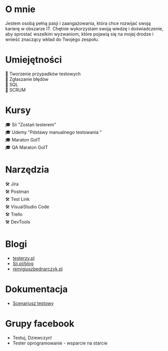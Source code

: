 # O mnie  

Jestem osobą pełną pasji i zaangażowania, która chce
rozwijać swoją karierę w obszarze IT. Chętnie
wykorzystam swoją wiedzę i doświadczenie, aby sprostać
wszelkim wyzwaniom, które pojawią się na mojej drodze i
wnieść znaczący wkład do Twojego zespołu.



# Umiejętności
:pushpin:  Tworzenie przypadków testowych  
:pushpin:  Zgłaszanie błędów   
 :pushpin:  SQL  
:pushpin:  SCRUM


# Kursy
:mortar_board: Sii "Zostań testerem"   
:mortar_board: Udemy "Pdstawy manualnego testowania "   
:mortar_board: Maraton GoIT   
:mortar_board: QA Maraton GoIT  

# Narzędzia
:hammer_and_wrench:  Jira  
:hammer_and_wrench:  Postman  
:hammer_and_wrench:  Test Link  
:hammer_and_wrench:  VisualStudio Code  
:hammer_and_wrench:  Trello  
:hammer_and_wrench:  DevTools  



# Blogi
* [testerzy.pl](https://testerzy.pl/)
* [Sii.pl/blog](https://sii.pl/blog/)
* [remigiuszbednarczyk.pl](https://remigiuszbednarczyk.pl/)

# Dokumentacja
* [Scenariusz testowy](https://docs.google.com/document/d/1_Ic29ayg5Rbt_yT-Ewig8u3sM6kvHo1Q/edit?usp=sharing&ouid=116519416121545485401&rtpof=true&sd=true)

#  Grupy facebook
* Testuj,  Dziewczyn!
*  Tester oprogramowanie - wsparcie na starcie
